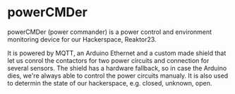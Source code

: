 # powerCMDer

powerCMDer (power commander) is a power control and environment monitoring device for our Hackerspace, Reaktor23.

It is powered by MQTT, an Arduino Ethernet and a custom made shield that let us conrol the contactors for two power circuits and connection for several sensors.
The shield has a hardware fallback, so in case the Arduino dies, we're always able to control the power circuits manualy.
It is also used to determin the state of our hackerspace, e.g. closed, unknown, open.
